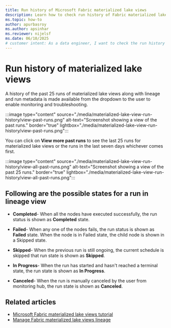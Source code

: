 ```yaml
---
title: Run history of Microsoft Fabric materialized lake views
description: Learn how to check run history of Fabric materialized lake views
ms.topic: how-to
author: apurbasroy
ms.author: apsinhar
ms.reviewer: nijelsf
ms.date: 06/10/2025
# customer intent: As a data engineer, I want to check the run history of materialized lake views in Microsoft Fabric so that I can monitor and troubleshoot the runs.
---
```


# Run history of materialized lake views

A history of the past 25 runs of materialized lake views along with lineage and run metadata is made available from the dropdown to the user to enable monitoring and troubleshooting.

:::image type="content" source="./media/materialized-lake-view-run-history/view-past-runs.png" alt-text="Screenshot showing a view of the past runs." border="true" lightbox="./media/materialized-lake-view-run-history/view-past-runs.png":::

You can click on **View more past runs** to see the last 25 runs for materialized lake views or the runs in the last seven days whichever comes first.

:::image type="content" source="./media/materialized-lake-view-run-history/view-all-past-runs.png" alt-text="Screenshot showing a view of the past 25 runs." border="true" lightbox="./media/materialized-lake-view-run-history/view-all-past-runs.png":::

## Following are the possible states for a run in lineage view

* **Completed**- When all the nodes have executed successfully, the run status is shown as **Completed** state.


* **Failed**- When any one of the nodes fails, the run status is shown as **Failed** state. When the node is in Failed state, the child node is shown in a Skipped state.


* **Skipped**- When the previous run is still ongoing, the current schedule is skipped that run state is shown as **Skipped**.


* **In Progress**- When the run has started and hasn't reached a terminal state, the run state is shown as **In Progress**.

* **Canceled**- When the run is manually canceled by the user from monitoring hub, the run state is shown as **Canceled**.

## Related articles

* [Microsoft Fabric materialized lake views tutorial](./tutorial.md)
* [Manage Fabric materialized lake views lineage](./view-lineage.md)

